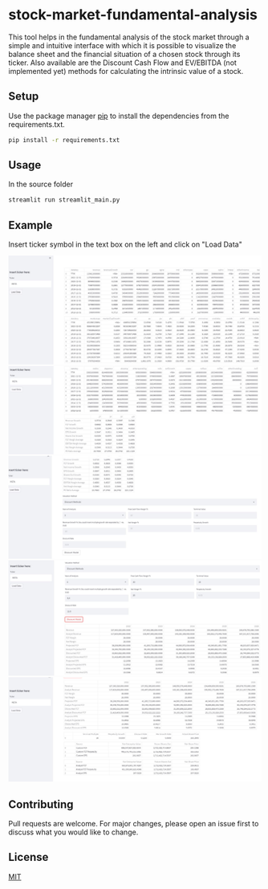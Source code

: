 # stock-market-fundamental-analysis
This tool helps in the fundamental analysis of the stock market through a simple and intuitive interface with which it is possible to visualize the balance sheet and the financial situation of a chosen stock through its ticker.   Also available are the Discount Cash Flow and EV/EBITDA (not implemented yet) methods for calculating the intrinsic value of a stock.

## Setup

Use the package manager [pip](https://pip.pypa.io/en/stable/) to install the dependencies from the requirements.txt.

```bash
pip install -r requirements.txt
```
## Usage

In the source folder

```bash
streamlit run streamlit_main.py
```

## Example

Insert ticker symbol in the text box on the left and click on "Load Data"

![image 1](./images/1.JPG)
![image 2](./images/2.JPG)
![image 3](./images/3.JPG)
![image 4](./images/4.JPG)
![image 5](./images/5.JPG)


## Contributing
Pull requests are welcome. For major changes, please open an issue first to discuss what you would like to change.


## License
[MIT](https://choosealicense.com/licenses/mit/)
